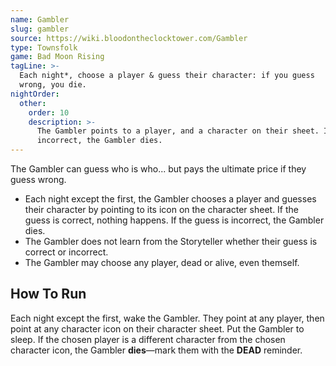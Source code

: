 ```yaml
---
name: Gambler
slug: gambler
source: https://wiki.bloodontheclocktower.com/Gambler
type: Townsfolk
game: Bad Moon Rising
tagLine: >-
  Each night*, choose a player & guess their character: if you guess
  wrong, you die.
nightOrder:
  other:
    order: 10
    description: >-
      The Gambler points to a player, and a character on their sheet. If
      incorrect, the Gambler dies.
---
```


The Gambler can guess who is who... but pays the ultimate price if they
guess wrong.

- Each night except the first, the Gambler chooses a player and guesses
  their character by pointing to its icon on the character sheet. If the
  guess is correct, nothing happens. If the guess is incorrect, the
  Gambler dies.
- The Gambler does not learn from the Storyteller whether their guess is
  correct or incorrect.
- The Gambler may choose any player, dead or alive, even themself.

## How To Run

Each night except the first, wake the Gambler. They point at any player,
then point at any character icon on their character sheet. Put the
Gambler to sleep. If the chosen player is a different character from the
chosen character icon, the Gambler **dies**—mark them with the **DEAD**
reminder.
